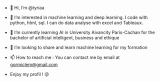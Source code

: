 - 👋 Hi, I’m @tyriaa
- 👀 I’m interested in machine learning and deep learning. I code with python, html, sql. I can do data analyse with excel and Tableaux. 
- 🌱 I’m currently learning AI in University Aivancity Paris-Cachan for the bachelor of artificial intelligent, business and ethique 
- 💞️ I’m looking to share and learn machine learning for my formation 
- 📫 How to reach me : You can contact me by email at gormiclem@gmail.com

- Enjoy my profil ! 😜
